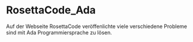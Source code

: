 # RosettaCode_Ada
Auf der Webseite RosettaCode veröffenlichte viele verschiedene Probleme sind mit Ada Programmiersprache zu lösen.
